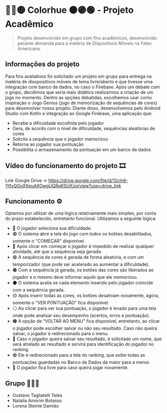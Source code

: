 # 🔵🔴🟡 Colorhue 🟠🟣🟢 - Projeto Acadêmico
> Projeto desenvolvido em grupo com fins acadêmicos, desenvolvido perante demanda para a matéria de Dispositivos Móveis na Fatec Americana.

## Informações do projeto
Para fins avaliativos foi solicitado um projeto em grupo para entrega na matéria de disopositivos móveis de tema livre/aberto e que tivesse uma integração com banco de dados, no caso o Firebase. Após um debate com o grupo, decidimos que seria mais didático realizarmos a criação de um jogo no momento. Dentre as opções debatidas, escolhemos usar como inspiração o Jogo Genius (jogo de memorização de sequências de cores) para desenvolver nosso projeto.
Diante disso, desenvolvemos pelo Android Studio com Kotlin e integração ao Google Firebase, uma aplicação que:
- Recebe a dificuldade escolhida pelo jogador
- Gera, de acordo com o nível de dificuldade, sequências aleatórias de cores
- Solicita a sequência que o jogador memorizou
- Retorna ao jogador sua pontuação
- Possibilita o armazenamento da pontuação em um banco de dados

## Vídeo do funcionamento do projeto 🎞️
Link Google Drive -> https://drive.google.com/file/d/12cln6-YtfyQGoXXeuA6OwgUQRqKSUXzq/view?usp=drive_link 

## Funcionamento ⚙️
Optamos por utilizar de uma lógica relativamente mais simples, por conta do prazo estabelecido, entretanto funcional.
Utilizamos a seguinte lógica: 
- 🔵 O jogador seleciona sua dificuldade.
- 🟢 O sistema abre a tela do jogo com todos os botões desabilitados, somente o "COMEÇAR" disponível.
- 🔴 Após clicar em começar o jogador é impedido de realizar qualquer atividade, até que a sequência seja gerada.
- 🟣 A sequência de cores é gerada de forma aleatória, e com um temporizador (que pode ser acelerado ao aumentar a dificuldade).
- 🟤 Com a sequência já gerada, os botões das cores são liberados ao jogador e o mesmo deve informar aquilo que ele memorizou.
- ⚫ O sistema avalia se cada elemento inserido pelo jogador coincide com a sequência gerada.
- 🟡 Após inserir todas as cores, os botões desativam novamente, agora, somente o "VER PONTUAÇÃO" fica disponível.
- ⚪ Ao clicar para ver sua pontuação, o jogador é levado para uma tela onde pode analisar seu desempenho (acertos, erros e pontuação).
- 🟠 A opção de “VOLTAR AO MENU” fica disponível, entretanto, ao clicar o jogador pode escolher salvar ou não seu resultado. Caso não queira salvar, o jogador é redirecionado para o menu.
- 🔵 Caso o jogador queira salvar seu resultado, é solicitado um nome, que será atrelado ao resultado e servirá para identificação do jogador no ranking.
- 🟢 Ele é redirecionado para a tela do ranking, que exibe todas as pontuações guardadas no Banco de Dados da maior para a menor.
- 🔴 O jogador fica livre para caso queira jogar novamente.

## Grupo 🧑👩👩
- Gustavo Tagliatelli Teles
- Natalia Amorim Botasso
- Lorena Steinle Damião
